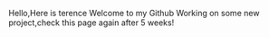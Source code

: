 Hello,Here is terence
Welcome to my Github
Working on some new project,check this page again after 5 weeks!
